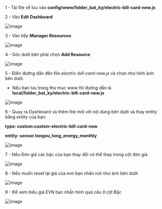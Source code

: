 
1 - Tải file về lưu vào **config/www/folder_bat_ky/electric-bill-card-new.js**

2 - Vào **Edit Dashboard**

![image](https://github.com/user-attachments/assets/1908c1d4-c04f-47f5-99bb-923c08c9e76c)

3 - Vào tiếp **Manager Resources**

![image](https://github.com/user-attachments/assets/533f94c7-b45c-40d1-b6e2-b3217c29a6a8)

4 - Góc dưới bên phải chọn **Add Resource**

![image](https://github.com/user-attachments/assets/814282c1-9c71-43d8-90ca-c36d6c90f677)

5 - Điền đường dẫn đến file _electric-bill-card-new.js_ và chọn như hình ảnh bên dưới.

  - Nếu bạn lưu trong thư mục www thì đường dẫn là **local/folder_bat_ky/electric-bill-card-new.js**
    
![image](https://github.com/user-attachments/assets/41688c2b-1859-4391-9a3e-9db362d0af8e)

6 -  Quay ra Dashboard và thêm thẻ mới với nội dung bên dưới và thay entity bằng entity của bạn:

**type: custom:custom-electric-bill-card-new**

**entity: sensor.tongou_tong_energy_monthly**

![image](https://github.com/user-attachments/assets/c49a22b9-ba28-4786-942a-17a3fd92ac98)

7 - Nếu Đơn giá các bậc của bạn thay đổi có thể thay trong cột đơn giá

![image](https://github.com/user-attachments/assets/5a82c070-d932-4049-b144-5aa02a5ddf97)

8 - Nếu muốn reset lại giá của evn bạn nhấn nút như ảnh bên dưới

![image](https://github.com/user-attachments/assets/0e465fdc-e706-4e80-92b8-e918a8955024)

9 - Để xem biểu giá EVN bạn nhấn hình quả cầu ở cột Bậc

![image](https://github.com/user-attachments/assets/624d2f71-88c6-49d3-b26c-24edcb56498b)
